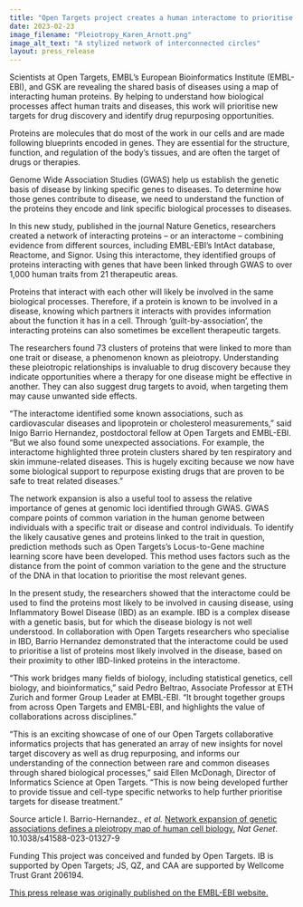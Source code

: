 ```yaml
---
title: "Open Targets project creates a human interactome to prioritise drug discovery"
date: 2023-02-23
image_filename: "Pleiotropy_Karen_Arnott.png"
image_alt_text: "A stylized network of interconnected circles"
layout: press_release
---
```

Scientists at Open Targets, EMBL’s European Bioinformatics Institute (EMBL-EBI), and GSK are revealing the shared basis of diseases using a map of interacting human proteins. By helping to understand how biological processes affect human traits and diseases, this work will prioritise new targets for drug discovery and identify drug repurposing opportunities.

Proteins are molecules that do most of the work in our cells and are made following blueprints encoded in genes. They are essential for the structure, function, and regulation of the body’s tissues, and are often the target of drugs or therapies.

Genome Wide Association Studies (GWAS) help us establish the genetic basis of disease by linking specific genes to diseases. To determine how those genes contribute to disease, we need to understand the function of the proteins they encode and link specific biological processes to diseases.

In this new study, published in the journal Nature Genetics, researchers created a network of interacting proteins – or an interactome – combining evidence from different sources, including EMBL-EBI’s IntAct database, Reactome, and Signor. Using this interactome, they identified groups of proteins interacting with genes that have been linked through GWAS to over 1,000 human traits from 21 therapeutic areas.

Proteins that interact with each other will likely be involved in the same biological processes. Therefore, if a protein is known to be involved in a disease, knowing which partners it interacts with provides information about the function it has in a cell. Through ‘guilt-by-association’, the interacting proteins can also sometimes be excellent therapeutic targets.

The researchers found 73 clusters of proteins that were linked to more than one trait or disease, a phenomenon known as pleiotropy. Understanding these pleiotropic relationships is invaluable to drug discovery because they indicate opportunities where a therapy for one disease might be effective in another. They can also suggest drug targets to avoid, when targeting them may cause unwanted side effects.

“The interactome identified some known associations, such as cardiovascular diseases and lipoprotein or cholesterol measurements,” said Inigo Barrio Hernandez, postdoctoral fellow at Open Targets and EMBL-EBI. “But we also found some unexpected associations. For example, the interactome highlighted three protein clusters shared by ten respiratory and skin immune-related diseases. This is hugely exciting because we now have some biological support to repurpose existing drugs that are proven to be safe to treat related diseases.”

The network expansion is also a useful tool to assess the relative importance of genes at genomic loci identified through GWAS. GWAS compare points of common variation in the human genome between individuals with a specific trait or disease and control individuals. To identify the likely causative genes and proteins linked to the trait in question, prediction methods such as Open Targets’s Locus-to-Gene machine learning score have been developed. This method uses factors such as the distance from the point of common variation to the gene and the structure of the DNA in that location to prioritise the most relevant genes.

In the present study, the researchers showed that the interactome could be used to find the proteins most likely to be involved in causing disease, using Inflammatory Bowel Disease (IBD) as an example. IBD is a complex disease with a genetic basis, but for which the disease biology is not well understood. In collaboration with Open Targets researchers who specialise in IBD, Barrio Hernandez demonstrated that the interactome could be used to prioritise a list of proteins most likely involved in the disease, based on their proximity to other IBD-linked proteins in the interactome.

“This work bridges many fields of biology, including statistical genetics, cell biology, and bioinformatics,” said Pedro Beltrao, Associate Professor at ETH Zurich and former Group Leader at EMBL-EBI. “It brought together groups from across Open Targets and EMBL-EBI, and highlights the value of collaborations across disciplines.” 

“This is an exciting showcase of one of our Open Targets collaborative informatics projects that has generated an array of new insights for novel target discovery as well as drug repurposing, and informs our understanding of the connection between rare and common diseases through shared biological processes,” said Ellen McDonagh, Director of Informatics Science at Open Targets. “This is now being developed further to provide tissue and cell-type specific networks to help further prioritise targets for disease treatment.” 

Source article
I. Barrio-Hernandez., <i>et al.</i> <a href="https://www.nature.com/articles/s41588-023-01327-9" target="_blank">Network expansion of genetic associations defines a pleiotropy map of human cell biology.</a> <i>Nat Genet</i>. 10.1038/s41588-023-01327-9

Funding
This project was conceived and funded by Open Targets. 
IB is supported by Open Targets; JS, QZ, and CAA are supported by Wellcome Trust Grant 206194.

<a href="https://www.ebi.ac.uk/about/news/research-highlights/a-human-interactome-to-prioritise-drug-discovery/" target="_blank">This press release was originally published on the EMBL-EBI website.</a>
